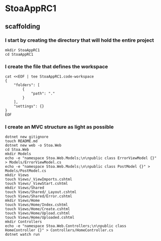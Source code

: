 # StoaAppRC1

## scaffolding

### I start by creating the directory that will hold the entire project

```shell
mkdir StoaAppRC1
cd StoaAppRC1
```

### I create the file that defines the workspace

```shell
cat <<EOF | tee StoaAppRC1.code-workspace
{
	"folders": [
		{
			"path": "."
		}
	],
	"settings": {}
}
EOF
```

### I create an MVC structure as light as possible

```shell
dotnet new gitignore
touch README.md
dotnet new web -o Stoa.Web
cd Stoa.Web
mkdir Models
echo -e "namespace Stoa.Web.Models;\n\npublic class ErrorViewModel {}" > Models/ErrorViewModel.cs
echo -e "namespace Stoa.Web.Models;\n\npublic class PostModel {}" > Models/PostModel.cs
mkdir Views
touch Views/_ViewImports.cshtml
touch Views/_ViewStart.cshtml
mkdir Views/Shared
touch Views/Shared/_Layout.cshtml
touch Views/Shared/Error.cshtml
mkdir Views/Home
touch Views/Home/Index.cshtml
touch Views/Home/Create.cshtml
touch Views/Home/Upload.cshtml
touch Views/Home/Uploaded.cshtml
mkdir Controllers
echo -e "namespace Stoa.Web.Controllers;\n\npublic class HomeController {}" > Controllers/HomeController.cs
dotnet watch run
```
